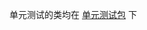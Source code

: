 
单元测试的类均在 [单元测试包](https://github.com/pleuvoir/spring-source-code-learning/blob/master/spring-context/src/test/java/io/github/pleuvoir/mine) 下

